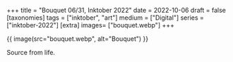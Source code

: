+++
title = "Bouquet 06/31, Inktober 2022"
date = 2022-10-06
draft =  false
[taxonomies]
tags = ["inktober", "art"]
medium = ["Digital"]
series = ["inktober-2022"]
[extra]
images= ["bouquet.webp"]
+++

{{ image(src="bouquet.webp", alt="Bouquet") }}

Source from life.
